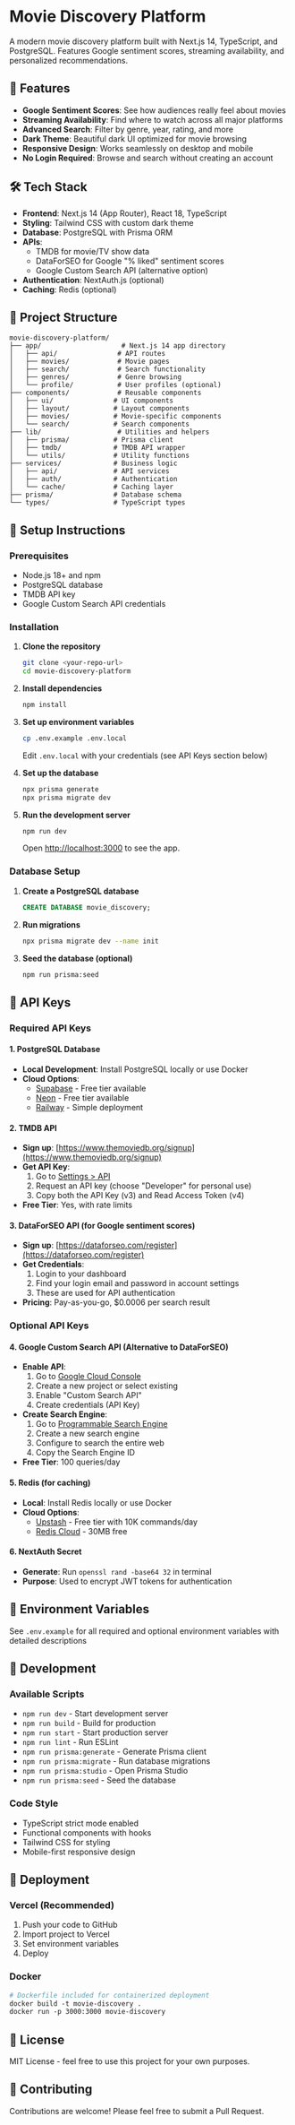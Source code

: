 # Movie Discovery Platform

A modern movie discovery platform built with Next.js 14, TypeScript, and PostgreSQL. Features Google sentiment scores, streaming availability, and personalized recommendations.

## 🚀 Features

- **Google Sentiment Scores**: See how audiences really feel about movies
- **Streaming Availability**: Find where to watch across all major platforms
- **Advanced Search**: Filter by genre, year, rating, and more
- **Dark Theme**: Beautiful dark UI optimized for movie browsing
- **Responsive Design**: Works seamlessly on desktop and mobile
- **No Login Required**: Browse and search without creating an account

## 🛠️ Tech Stack

- **Frontend**: Next.js 14 (App Router), React 18, TypeScript
- **Styling**: Tailwind CSS with custom dark theme
- **Database**: PostgreSQL with Prisma ORM
- **APIs**: 
  - TMDB for movie/TV show data
  - DataForSEO for Google "% liked" sentiment scores
  - Google Custom Search API (alternative option)
- **Authentication**: NextAuth.js (optional)
- **Caching**: Redis (optional)

## 📁 Project Structure

```
movie-discovery-platform/
├── app/                    # Next.js 14 app directory
│   ├── api/               # API routes
│   ├── movies/            # Movie pages
│   ├── search/            # Search functionality
│   ├── genres/            # Genre browsing
│   └── profile/           # User profiles (optional)
├── components/            # Reusable components
│   ├── ui/               # UI components
│   ├── layout/           # Layout components
│   ├── movies/           # Movie-specific components
│   └── search/           # Search components
├── lib/                   # Utilities and helpers
│   ├── prisma/           # Prisma client
│   ├── tmdb/             # TMDB API wrapper
│   └── utils/            # Utility functions
├── services/             # Business logic
│   ├── api/              # API services
│   ├── auth/             # Authentication
│   └── cache/            # Caching layer
├── prisma/               # Database schema
└── types/                # TypeScript types
```

## 🔧 Setup Instructions

### Prerequisites

- Node.js 18+ and npm
- PostgreSQL database
- TMDB API key
- Google Custom Search API credentials

### Installation

1. **Clone the repository**
   ```bash
   git clone <your-repo-url>
   cd movie-discovery-platform
   ```

2. **Install dependencies**
   ```bash
   npm install
   ```

3. **Set up environment variables**
   ```bash
   cp .env.example .env.local
   ```
   
   Edit `.env.local` with your credentials (see API Keys section below)

4. **Set up the database**
   ```bash
   npx prisma generate
   npx prisma migrate dev
   ```

5. **Run the development server**
   ```bash
   npm run dev
   ```

   Open [http://localhost:3000](http://localhost:3000) to see the app.

### Database Setup

1. **Create a PostgreSQL database**
   ```sql
   CREATE DATABASE movie_discovery;
   ```

2. **Run migrations**
   ```bash
   npx prisma migrate dev --name init
   ```

3. **Seed the database (optional)**
   ```bash
   npm run prisma:seed
   ```

## 🔑 API Keys

### Required API Keys

#### 1. PostgreSQL Database
- **Local Development**: Install PostgreSQL locally or use Docker
- **Cloud Options**: 
  - [Supabase](https://supabase.com/) - Free tier available
  - [Neon](https://neon.tech/) - Free tier available
  - [Railway](https://railway.app/) - Simple deployment

#### 2. TMDB API
- **Sign up**: [https://www.themoviedb.org/signup](https://www.themoviedb.org/signup)
- **Get API Key**: 
  1. Go to [Settings > API](https://www.themoviedb.org/settings/api)
  2. Request an API key (choose "Developer" for personal use)
  3. Copy both the API Key (v3) and Read Access Token (v4)
- **Free Tier**: Yes, with rate limits

#### 3. DataForSEO API (for Google sentiment scores)
- **Sign up**: [https://dataforseo.com/register](https://dataforseo.com/register)
- **Get Credentials**: 
  1. Login to your dashboard
  2. Find your login email and password in account settings
  3. These are used for API authentication
- **Pricing**: Pay-as-you-go, $0.0006 per search result

### Optional API Keys

#### 4. Google Custom Search API (Alternative to DataForSEO)
- **Enable API**: 
  1. Go to [Google Cloud Console](https://console.cloud.google.com/)
  2. Create a new project or select existing
  3. Enable "Custom Search API"
  4. Create credentials (API Key)
- **Create Search Engine**: 
  1. Go to [Programmable Search Engine](https://programmablesearchengine.google.com/)
  2. Create a new search engine
  3. Configure to search the entire web
  4. Copy the Search Engine ID
- **Free Tier**: 100 queries/day

#### 5. Redis (for caching)
- **Local**: Install Redis locally or use Docker
- **Cloud Options**: 
  - [Upstash](https://upstash.com/) - Free tier with 10K commands/day
  - [Redis Cloud](https://redis.com/try-free/) - 30MB free

#### 6. NextAuth Secret
- **Generate**: Run `openssl rand -base64 32` in terminal
- **Purpose**: Used to encrypt JWT tokens for authentication

## 📝 Environment Variables

See `.env.example` for all required and optional environment variables with detailed descriptions



## 🧪 Development

### Available Scripts

- `npm run dev` - Start development server
- `npm run build` - Build for production
- `npm run start` - Start production server
- `npm run lint` - Run ESLint
- `npm run prisma:generate` - Generate Prisma client
- `npm run prisma:migrate` - Run database migrations
- `npm run prisma:studio` - Open Prisma Studio
- `npm run prisma:seed` - Seed the database

### Code Style

- TypeScript strict mode enabled
- Functional components with hooks
- Tailwind CSS for styling
- Mobile-first responsive design

## 🚀 Deployment

### Vercel (Recommended)

1. Push your code to GitHub
2. Import project to Vercel
3. Set environment variables
4. Deploy

### Docker

```dockerfile
# Dockerfile included for containerized deployment
docker build -t movie-discovery .
docker run -p 3000:3000 movie-discovery
```

## 📄 License

MIT License - feel free to use this project for your own purposes.

## 🤝 Contributing

Contributions are welcome! Please feel free to submit a Pull Request.
